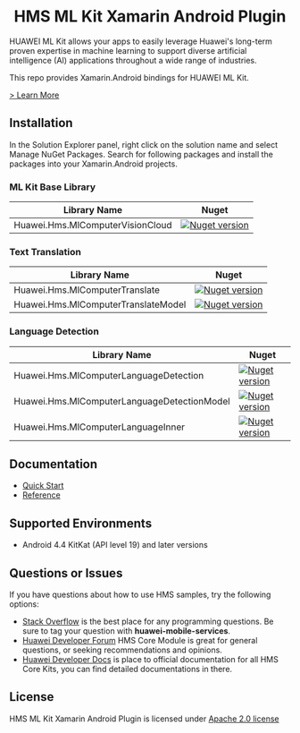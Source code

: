 <p align="center">
  <h1 align="center">HMS ML Kit Xamarin Android Plugin</h1>
</p>

HUAWEI ML Kit allows your apps to easily leverage Huawei's long-term proven expertise in machine learning to support diverse artificial intelligence (AI) applications throughout a wide range of industries.

This repo provides Xamarin.Android bindings for HUAWEI ML Kit.

[> Learn More](https://developer.huawei.com/consumer/en/doc/development/HMS-Plugin-Guides/about-service-0000001052602130)

## Installation

In the Solution Explorer panel, right click on the solution name and select Manage NuGet Packages. Search for following packages and install the packages into your Xamarin.Android projects.

### ML Kit Base Library

| Library Name  | Nuget |
|--------|-----|
| Huawei.Hms.MlComputerVisionCloud   |  <a href="https://www.nuget.org/packages/Huawei.Hms.MlComputerVisionCloud"><img src="https://img.shields.io/nuget/v/Huawei.Hms.MlComputerVisionCloud?color=%23ed2a1c&style=for-the-badge" alt="Nuget version"></a> |

### Text Translation

| Library Name  | Nuget |
|--------|-----|
| Huawei.Hms.MlComputerTranslate  |  <a href="https://www.nuget.org/packages/Huawei.Hms.MlComputerTranslate"><img src="https://img.shields.io/nuget/v/Huawei.Hms.MlComputerTranslate?color=%23ed2a1c&style=for-the-badge" alt="Nuget version"></a> |
| Huawei.Hms.MlComputerTranslateModel  |  <a href="https://www.nuget.org/packages/Huawei.Hms.MlComputerTranslateModel"><img src="https://img.shields.io/nuget/v/Huawei.Hms.MlComputerTranslateModel?color=%23ed2a1c&style=for-the-badge" alt="Nuget version"></a> |

### Language Detection

| Library Name  | Nuget |
|--------|-----|
| Huawei.Hms.MlComputerLanguageDetection   |  <a href="https://www.nuget.org/packages/Huawei.Hms.MlComputerLanguageDetection"><img src="https://img.shields.io/nuget/v/Huawei.Hms.MlComputerLanguageDetection?color=%23ed2a1c&style=for-the-badge" alt="Nuget version"></a> |
| Huawei.Hms.MlComputerLanguageDetectionModel   |  <a href="https://www.nuget.org/packages/Huawei.Hms.MlComputerLanguageDetectionModel"><img src="https://img.shields.io/nuget/v/Huawei.Hms.MlComputerLanguageDetectionModel?color=%23ed2a1c&style=for-the-badge" alt="Nuget version"></a> |
| Huawei.Hms.MlComputerLanguageInner   |  <a href="https://www.nuget.org/packages/Huawei.Hms.MlComputerLanguageInner"><img src="https://img.shields.io/nuget/v/Huawei.Hms.MlComputerLanguageInner?color=%23ed2a1c&style=for-the-badge" alt="Nuget version"></a> |

## Documentation

- [Quick Start](https://developer.huawei.com/consumer/en/doc/development/HMS-Plugin-Guides/prepare-dev-env-0000001052968081)
- [Reference](https://developer.huawei.com/consumer/en/doc/development/HMS-Plugin-References-V1/overview-0000001052991421-V1)

## Supported Environments

- Android 4.4 KitKat (API level 19) and later versions

## Questions or Issues

If you have questions about how to use HMS samples, try the following options:
- [Stack Overflow](https://stackoverflow.com/questions/tagged/huawei-mobile-services) is the best place for any programming questions. Be sure to tag your question with **huawei-mobile-services**.
- [Huawei Developer Forum](https://forums.developer.huawei.com/forumPortal/en/home?fid=0101187876626530001) HMS Core Module is great for general questions, or seeking recommendations and opinions.
- [Huawei Developer Docs](https://developer.huawei.com/consumer/en/doc/overview/HMS-Core-Plugin) is place to official documentation for all HMS Core Kits, you can find detailed documentations in there.

## License

HMS ML Kit Xamarin Android Plugin is licensed under [Apache 2.0 license](LICENSE)